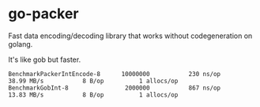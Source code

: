 # go-packer
Fast data encoding/decoding library that works without codegeneration on golang.

It's like gob but faster.

```
BenchmarkPackerIntEncode-8    	10000000	       230 ns/op	  38.99 MB/s	       8 B/op	       1 allocs/op
BenchmarkGobInt-8             	 2000000	       867 ns/op	  13.83 MB/s	       8 B/op	       1 allocs/op
```
